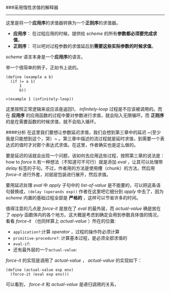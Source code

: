 ###采用惰性求值的解释器
***
这里是将一个**应用序**的求值器转换为一个**正则序**的求值器。

* **应用序**： 在过程应用的时候，提供给 *scheme* 的所有**参数都必须要完成求值**。
* **正则序**： 可以吧对过程参数的求值延后到**需要这些实际参数的时候求值**。

*scheme* 语言本身是一个**应用序**的语言。

举一个很简单的例子，正如书上说的。

	(define (example a b)
	  (if (= a 1)
	      1
	      b))

	>(example 1 (infinitely-loop))

这里按照正常逻辑来说应该是返回1， *infinitely-loop* 过程是不应该被调用的。而在 **应用序** 的应用函数的过程中要对参数进行求值，就会陷入无限循环。而 **正则序** 的是在需要函数的时候求值，就不会陷入循环。

####分析
在这里我们要想让参数延迟求值，我们会想到第三章中的延迟 ~(至少我是只能想到这个，哭）~ 。第三章中描述的流过程就是延时求值，到需要一个表达式的值时才对那个表达式求值。在这里，作者确实也是这么做的。

要是延迟的话就会出现一个问题，该如何去应用这些过程，按照第三章的说法是：how to *force* it.有一种想法（不知道可不可行）就是添加 *eval* ，让其可以处理带 *delay* 标签的子句。不过，作者用的方法是使用槽（chunk）的方法，然后用 *force-it* 进行外套，对层层包装进行展开，然后求值。

要用延迟处理 *eval* 中 *apply* 子句中的 *list-of-value* 是不能要的，可以把这条语句替换成，`(delay (operands exp))` 作者在这里吧它细分到 *apply* 中去了，因为 *scheme* 内置的基础过程全部是 **严格的** ，这样可以节省许多的时间。

值得注意的几点是 *force-it* 是放在了 *eval* 的最外层，而 *actual-value* 确是放在了 *apply* 函数体内的各个地方。这大概是考虑到确定会用到参数具体值的情况，看看 *force-it* （也同样算上 *actual-value* ）所在的位置:

* `application?`:计算 *operator* ，过程的操作符必须计算
* `primitive-procedure?`: 计算基本过程，是必须全部求值的
* `eval-if`: 
* 还有最外层的一个`actual-value`:

*force-it* 的实现是调用了 *actual-value* ， *actual-value* 的实现如下：
	
	(define (actual-value exp env)
	  (force-it (eval exp env)))

可以看到， *force-it* 和 *actual-value* 是递归调用的关系，